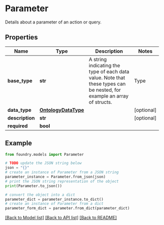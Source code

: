 # Parameter

Details about a parameter of an action or query.

## Properties

Name | Type | Description | Notes
------------ | ------------- | ------------- | -------------
**base_type** | **str** | A string indicating the type of each data value. Note that these types can be nested, for example an array of structs.  | Type                | JSON value                                                                                                        | |---------------------|-------------------------------------------------------------------------------------------------------------------| | Array               | \`Array\<T>\`, where \`T\` is the type of the array elements, e.g. \`Array\<String>\`.                                    | | Attachment          | \`Attachment\`                                                                                                      | | Boolean             | \`Boolean\`                                                                                                         | | Byte                | \`Byte\`                                                                                                            | | Date                | \`LocalDate\`                                                                                                       | | Decimal             | \`Decimal\`                                                                                                         | | Double              | \`Double\`                                                                                                          | | Float               | \`Float\`                                                                                                           | | Integer             | \`Integer\`                                                                                                         | | Long                | \`Long\`                                                                                                            | | OntologyObject      | \`OntologyObject\<T>\` where \`T\` is the API name of the referenced object type.                                      | | Short               | \`Short\`                                                                                                           | | String              | \`String\`                                                                                                          | | Struct              | \`Struct\<T>\` where \`T\` contains field name and type pairs, e.g. \`Struct\<{ firstName: String, lastName: string }>\`  | | Timeseries          | \`TimeSeries\<T>\` where \`T\` is either \`String\` for an enum series or \`Double\` for a numeric series.                 | | Timestamp           | \`Timestamp\`                                                                                                       |  |
**data_type** | [**OntologyDataType**](OntologyDataType.md) |  | \[optional\]
**description** | **str** |  | \[optional\]
**required** | **bool** |  |

## Example

```python
from foundry.models import Parameter

# TODO update the JSON string below
json = "{}"
# create an instance of Parameter from a JSON string
parameter_instance = Parameter.from_json(json)
# print the JSON string representation of the object
print(Parameter.to_json())

# convert the object into a dict
parameter_dict = parameter_instance.to_dict()
# create an instance of Parameter from a dict
parameter_form_dict = parameter.from_dict(parameter_dict)
```

[\[Back to Model list\]](../README.md#documentation-for-models) [\[Back to API list\]](../README.md#documentation-for-api-endpoints) [\[Back to README\]](../README.md)
